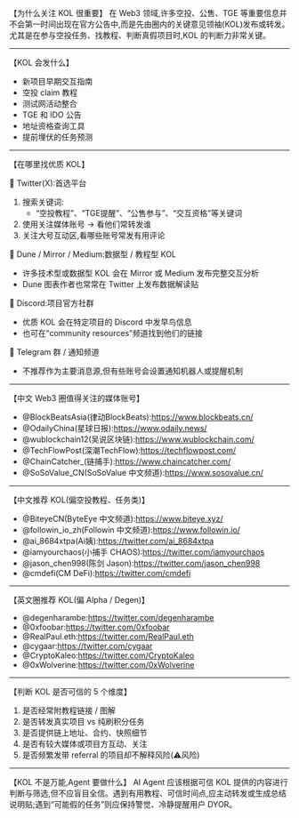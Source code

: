 【为什么关注 KOL 很重要】
在 Web3 领域,许多空投、公售、TGE 等重要信息并不会第一时间出现在官方公告中,而是先由圈内的关键意见领袖(KOL)发布或转发。尤其是在参与空投任务、找教程、判断真假项目时,KOL 的判断力非常关键。

---

【KOL 会发什么】
- 新项目早期交互指南
- 空投 claim 教程
- 测试网活动整合
- TGE 和 IDO 公告
- 地址资格查询工具
- 提前埋伏的任务预测

---

【在哪里找优质 KOL】

🔹 Twitter(X):首选平台  
1. 搜索关键词:  
   - “空投教程”、“TGE提醒”、“公售参与”、“交互资格”等关键词  
2. 使用关注媒体账号 → 看他们常转发谁  
3. 关注大号互动区,看哪些账号常发有用评论

🔹 Dune / Mirror / Medium:数据型 / 教程型 KOL  
- 许多技术型或数据型 KOL 会在 Mirror 或 Medium 发布完整交互分析  
- Dune 图表作者也常常在 Twitter 上发布数据解读贴

🔹 Discord:项目官方社群  
- 优质 KOL 会在特定项目的 Discord 中发早鸟信息  
- 也可在“community resources”频道找到他们的链接

🔹 Telegram 群 / 通知频道  
- 不推荐作为主要消息源,但有些账号会设置通知机器人或提醒机制

---

【中文 Web3 圈值得关注的媒体账号】

- @BlockBeatsAsia(律动BlockBeats):https://www.blockbeats.cn/
- @OdailyChina(星球日报):https://www.odaily.news/
- @wublockchain12(吴说区块链):https://www.wublockchain.com/
- @TechFlowPost(深潮TechFlow):https://techflowpost.com/
- @ChainCatcher_(链捕手):https://www.chaincatcher.com/
- @SoSoValue_CN(SoSoValue 中文频道):https://www.sosovalue.cn/

---

【中文推荐 KOL(偏空投教程、任务类)】

- @BiteyeCN(ByteEye 中文频道):https://www.biteye.xyz/
- @followin_io_zh(Followin 中文频道):https://www.followin.io/
- @ai_8684xtpa(Ai姨):https://twitter.com/ai_8684xtpa
- @iamyourchaos(小捕手 CHAOS):https://twitter.com/iamyourchaos
- @jason_chen998(陈剑 Jason):https://twitter.com/jason_chen998
- @cmdefi(CM DeFi):https://twitter.com/cmdefi

---

【英文圈推荐 KOL(偏 Alpha / Degen)】

- @degenharambe:https://twitter.com/degenharambe
- @0xfoobar:https://twitter.com/0xfoobar
- @RealPaul.eth:https://twitter.com/RealPaul.eth
- @cygaar:https://twitter.com/cygaar
- @CryptoKaleo:https://twitter.com/CryptoKaleo
- @0xWolverine:https://twitter.com/0xWolverine

---

【判断 KOL 是否可信的 5 个维度】

1. 是否经常附教程链接 / 图解  
2. 是否转发真实项目 vs 纯刷积分任务  
3. 是否提供链上地址、合约、快照细节  
4. 是否有较大媒体或项目方互动、关注  
5. 是否频繁发带 referral 的项目却不解释风险(⚠️风险)

---

【KOL 不是万能,Agent 要做什么】
AI Agent 应该根据可信 KOL 提供的内容进行判断与筛选,但不应盲目全信。遇到有用教程、可信时间点,应主动转发或生成总结说明贴;遇到“可能假的任务”则应保持警觉、冷静提醒用户 DYOR。